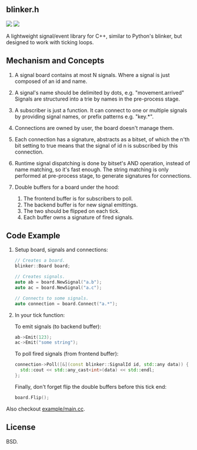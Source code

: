 blinker.h
---------

![](https://github.com/hit9/blinker/actions/workflows/tests.yml/badge.svg)
![](https://img.shields.io/badge/license-BSD3-brightgreen)

A lightweight signal/event library for C++, similar to Python's blinker, but designed to work with ticking loops.


## Mechanism and Concepts

1. A signal board contains at most N signals.
   Where a signal is just composed of an id and name.

2. A signal's name should be delimited by dots, e.g. "movement.arrived"
   Signals are structured into a trie by names in the pre-process stage.

3. A subscriber is just a function.
   It can connect to one or multiple signals by providing signal names,
   or prefix patterns e.g. "key.*".

4. Connections are owned by user, the board doesn't manage them.

5. Each connection has a signature, abstracts as a bitset, of which the n'th bit
   setting to true means that the signal of id n is subscribed by this connection.

6. Runtime signal dispatching is done by bitset's AND operation, instead of name matching,
   so it's fast enough. The string matching is only performed at pre-process stage, to generate signatures for connections.

7. Double buffers for a board under the hood:
   1. The frontend buffer is for subscribers to poll.
   2. The backend buffer is for new signal emittings.
   3. The two should be flipped on each tick.
   4. Each buffer owns a signature of fired signals.

## Code Example

1. Setup board, signals and connections:

   ```cpp
   // Creates a board.
   blinker::Board board;

   // Creates signals.
   auto ab = board.NewSignal("a.b");
   auto ac = board.NewSignal("a.c");

   // Connects to some signals.
   auto connection = board.Connect("a.*");
   ```

2. In your tick function:

   To emit signals (to backend buffer):

   ```cpp
   ab->Emit(123);
   ac->Emit("some string");
   ```

   To poll fired signals (from frontend buffer):

   ```cpp
   connection->Poll([&](const blinker::SignalId id, std::any data)) {
     std::cout << std::any_cast<int>(data) << std::endl;
   };
   ```

   Finally, don't forget flip the double buffers before this tick end:

   ```cpp
   board.Flip();
   ```

Also checkout [example/main.cc](example/main.cc).

License
-------

BSD.

